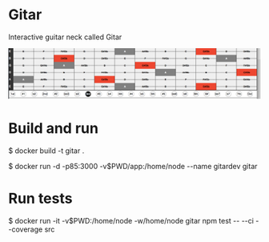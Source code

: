 # Gitar
Interactive guitar neck called Gitar

![Gitar screenshot](https://raw.githubusercontent.com/ldronkers/gitar/master/gitar0-0-1.png)


# Build and run
$ docker build -t gitar .

$ docker run -d -p85:3000  -v$PWD/app:/home/node --name gitardev gitar

# Run tests
$ docker run -it -v$PWD:/home/node -w/home/node gitar npm test -- --ci --coverage src
